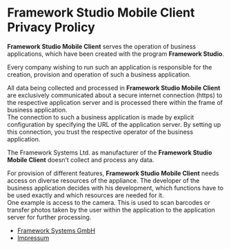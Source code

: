 # Framework Studio Mobile Client<br>Privacy Prolicy

**Framework Studio Mobile Client** serves the operation of business applications, which have been created with the program **Framework Studio**.

Every company wishing to run such an application is responsible for the creation, provision and operation of such a business application.

All data being collected and processed in **Framework Studio Mobile Client** are exclusively communicated about a secure internet connection (https) to the respective application server and is processed there within the frame of business application.<br>
The connection to such a business application is made by explicit configuration by specifying the URL of the application server. By setting up this connection, you trust the respective operator of the business application.

The Framework Systems Ltd. as manufacturer of the **Framework Studio Mobile Client** doesn’t collect and process any data.

For provision of different features, **Framework Studio Mobile Client** needs access on diverse resources of the appliance.
The developer of the business application decides with his development, which functions have to be used exactly and which resources are needed for it.<br>
One example is access to the camera. This is used to scan barcodes or transfer photos taken by the user within the application to the application server for further processing.

* [Framework Systems GmbH](<http://www.framework-systems.de>)
* [Impressum](<http://www.framework-systems.de/impressum/>)

